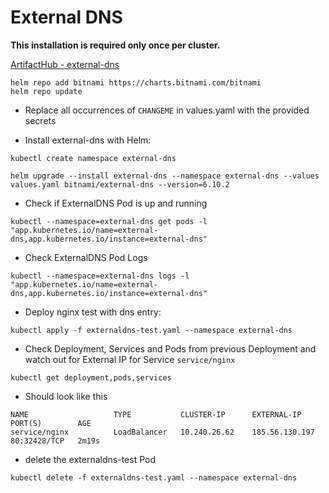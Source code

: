 # External DNS

**This installation is required only once per cluster.**

[ArtifactHub - external-dns](https://artifacthub.io/packages/helm/bitnami/external-dns)

```shell
helm repo add bitnami https://charts.bitnami.com/bitnami
helm repo update
```

* Replace all occurrences of `CHANGEME` in values.yaml with the provided secrets

* Install external-dns with Helm:

```shell
kubectl create namespace external-dns
```

```shell
helm upgrade --install external-dns --namespace external-dns --values values.yaml bitnami/external-dns --version=6.10.2
```

* Check if ExternalDNS Pod is up and running

```shell
kubectl --namespace=external-dns get pods -l "app.kubernetes.io/name=external-dns,app.kubernetes.io/instance=external-dns"
```

* Check ExternalDNS Pod Logs

```shell
kubectl --namespace=external-dns logs -l "app.kubernetes.io/name=external-dns,app.kubernetes.io/instance=external-dns"
```

* Deploy nginx test with dns entry:

```shell
kubectl apply -f externaldns-test.yaml --namespace external-dns
```

* Check Deployment, Services and Pods from previous Deployment and watch out for External IP for Service `service/nginx`

```shell
kubectl get deployment,pods,services
```

* Should look like this

```shell
NAME                   TYPE           CLUSTER-IP      EXTERNAL-IP      PORT(S)        AGE
service/nginx          LoadBalancer   10.240.26.62    185.56.130.197   80:32428/TCP   2m19s
```

* delete the externaldns-test Pod

```shell
kubectl delete -f externaldns-test.yaml --namespace external-dns
```
